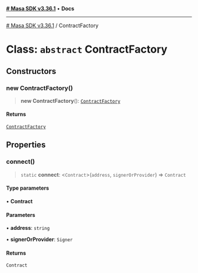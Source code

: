 [**# Masa SDK v3.36.1**](../README.md) • **Docs**

***

[# Masa SDK v3.36.1](../globals.md) / ContractFactory

# Class: `abstract` ContractFactory

## Constructors

### new ContractFactory()

> **new ContractFactory**(): [`ContractFactory`](ContractFactory.md)

#### Returns

[`ContractFactory`](ContractFactory.md)

## Properties

### connect()

> `static` **connect**: \<`Contract`\>(`address`, `signerOrProvider`) => `Contract`

#### Type parameters

• **Contract**

#### Parameters

• **address**: `string`

• **signerOrProvider**: `Signer`

#### Returns

`Contract`
